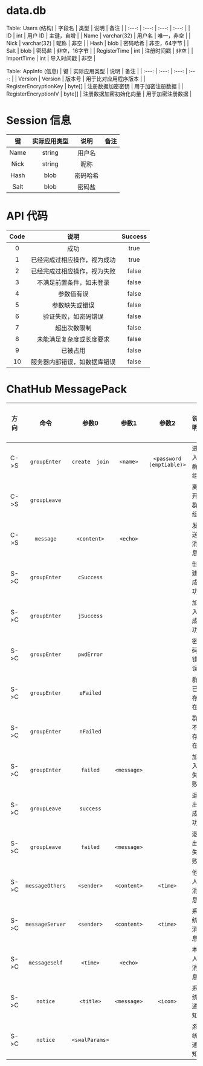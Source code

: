 # data.db

Table: Users (结构)
| 字段名 | 类型 | 说明 | 备注 |
| :---: | :---: | :---: | :---: |
| ID | int | 用户 ID | 主键，自增 |
| Name | varchar(32) | 用户名 | 唯一，非空 |
| Nick | varchar(32) | 昵称 | 非空 |
| Hash | blob | 密码哈希 | 非空，64字节 |
| Salt | blob | 密码盐 | 非空，16字节 |
| RegisterTime | int | 注册时间戳 | 非空 |
| ImportTime | int | 导入时间戳 | 非空 |

Table: AppInfo (信息)
| 键 | 实际应用类型 | 说明 | 备注 |
| :---: | :---: | :---: | :---: |
| Version | Version | 版本号 | 用于比对应用程序版本 |
| RegisterEncryptionKey | byte[] | 注册数据加密密钥 | 用于加密注册数据 |
| RegisterEncryptionIV | byte[] | 注册数据加密初始化向量 | 用于加密注册数据 |

# Session 信息

|  键  | 实际应用类型 |   说明   | 备注 |
| :--: | :----------: | :------: | :--: |
| Name |    string    |  用户名  |      |
| Nick |    string    |   昵称   |      |
| Hash |     blob     | 密码哈希 |      |
| Salt |     blob     |  密码盐  |      |

# API 代码

| Code |             说明             | Success |
| :--: | :--------------------------: | :-----: |
|  0   |             成功             |  true   |
|  1   | 已经完成过相应操作，视为成功 |  true   |
|  2   | 已经完成过相应操作，视为失败 |  false  |
|  3   |   不满足前置条件，如未登录   |  false  |
|  4   |          参数值有误          |  false  |
|  5   |        参数缺失或错误        |  false  |
|  6   |     验证失败，如密码错误     |  false  |
|  7   |         超出次数限制         |  false  |
|  8   |   未能满足复杂度或长度要求   |  false  |
|  9   |           已被占用           |  false  |
|  10  | 服务器内部错误，如数据库错误 |  false  |

# ChatHub MessagePack

| 方向 |      命令       |     参数0      |    参数1    |          参数2           |   说明   | 完成情况 |
| :--: | :-------------: | :------------: | :---------: | :----------------------: | :------: | :------: |
| C->S |  `groupEnter`   | `create  join` |  `<name>`   | `<password (emptiable)>` | 进入群组 | C:Y S:Y  |
| C->S |  `groupLeave`   |                |             |                          | 离开群组 | C:Y S:Y  |
| C->S |    `message`    |  `<content>`   |  `<echo>`   |                          | 发送消息 | C:Y S:Y  |
| S->C |  `groupEnter`   |   `cSuccess`   |             |                          | 创建成功 | C:Y S:Y  |
| S->C |  `groupEnter`   |   `jSuccess`   |             |                          | 加入成功 | C:Y S:Y  |
| S->C |  `groupEnter`   |   `pwdError`   |             |                          | 密码错误 | C:Y S:Y  |
| S->C |  `groupEnter`   |   `eFailed`    |             |                          | 群已存在 | C:Y S:Y  |
| S->C |  `groupEnter`   |   `nFailed`    |             |                          | 群不存在 | C:Y S:Y  |
| S->C |  `groupEnter`   |    `failed`    | `<message>` |                          | 加入失败 | C:Y S:Y  |
| S->C |  `groupLeave`   |   `success`    |             |                          | 退出成功 | C:Y S:Y  |
| S->C |  `groupLeave`   |    `failed`    | `<message>` |                          | 退出失败 | C:Y S:Y  |
| S->C | `messageOthers` |   `<sender>`   | `<content>` |         `<time>`         | 他人消息 | C:Y S:Y  |
| S->C | `messageServer` |   `<sender>`   | `<content>` |         `<time>`         | 系统消息 | C:Y S:Y  |
| S->C |  `messageSelf`  |    `<time>`    |  `<echo>`   |                          | 本人消息 | C:Y S:Y  |
| S->C |    `notice`     |   `<title>`    | `<message>` |         `<icon>`         | 系统通知 | C:Y S:Y  |
| S->C |    `notice`     | `<swalParams>` |             |                          | 系统通知 | C:Y S:Y  |
